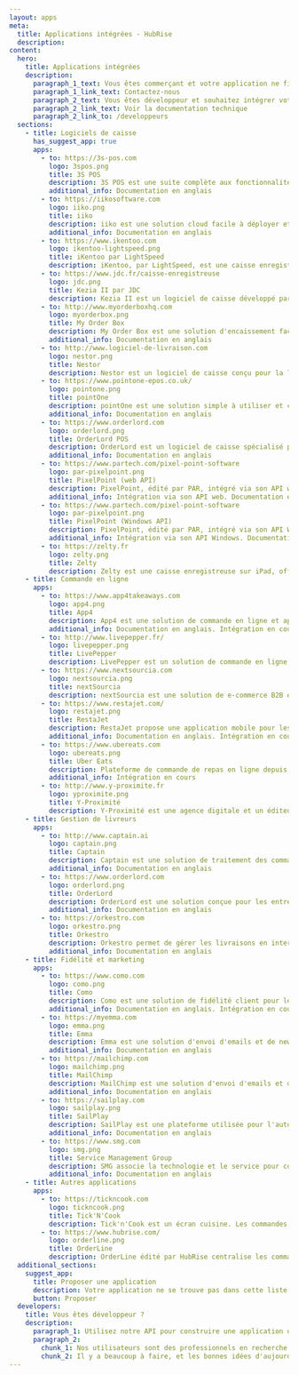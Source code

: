 ```yaml
---
layout: apps
meta:
  title: Applications intégrées - HubRise
  description:
content:
  hero:
    title: Applications intégrées
    description:
      paragraph_1_text: Vous êtes commerçant et votre application ne figure pas dans cette liste ?
      paragraph_1_link_text: Contactez-nous
      paragraph_2_text: Vous êtes développeur et souhaitez intégrer votre application à HubRise ?
      paragraph_2_link_text: Voir la documentation technique
      paragraph_2_link_to: /developpeurs
  sections:
    - title: Logiciels de caisse
      has_suggest_app: true
      apps:
        - to: https://3s-pos.com
          logo: 3spos.png
          title: 3S POS
          description: 3S POS est une suite complète aux fonctionnalités personnalisables pour répondre aux besoins de chaque restaurant ou hôtelier.
          additional_info: Documentation en anglais
        - to: https://iikosoftware.com
          logo: iiko.png
          title: iiko
          description: iiko est une solution cloud facile à déployer et à faire évoluer. Plus de 30.000 entreprises mono ou multisites l'utilisent pour automatiser leurs opérations.
          additional_info: Documentation en anglais
        - to: https://www.ikentoo.com
          logo: ikentoo-lightspeed.png
          title: iKentoo par LightSpeed
          description: iKentoo, par LightSpeed, est une caisse enregistreuse cloud sur iPad pour la restauration et l'hôtellerie, avec une forte présence à l'international.
        - to: https://www.jdc.fr/caisse-enregistreuse
          logo: jdc.png
          title: Kezia II par JDC
          description: Kezia II est un logiciel de caisse développé par JDC, un leader français des solutions d'encaissement. Kezia II s'adapte à tous les types de commerces.
        - to: http://www.myorderboxhq.com
          logo: myorderbox.png
          title: My Order Box
          description: My Order Box est une solution d'encaissement facile à installer et à utiliser.
          additional_info: Documentation en anglais
        - to: http://www.logiciel-de-livraison.com
          logo: nestor.png
          title: Nestor
          description: Nestor est un logiciel de caisse conçu pour la livraison à domicile et la vente à emporter.
        - to: https://www.pointone-epos.co.uk/
          logo: pointone.png
          title: pointOne
          description: pointOne est une solution simple à utiliser et complète avec gestion de stock, rapports et analyses des données.
          additional_info: Documentation en anglais
        - to: https://www.orderlord.com
          logo: orderlord.png
          title: OrderLord POS
          description: OrderLord est un logiciel de caisse spécialisé pour la livraison. OrderLord offre de nombreuses fonctionnalités pour faciliter le travail en cuisine, la gestion de livreurs et l'analyse des données.
          additional_info: Documentation en anglais
        - to: https://www.partech.com/pixel-point-software
          logo: par-pixelpoint.png
          title: PixelPoint (web API)
          description: PixelPoint, édité par PAR, intégré via son API web, répond aux besoins de la restauration et du divertissement, avec un focus sur la gestion des coûts, la prévention des pertes et la fidélisation.
          additional_info: Intégration via son API web. Documentation en anglais
        - to: https://www.partech.com/pixel-point-software
          logo: par-pixelpoint.png
          title: PixelPoint (Windows API)
          description: PixelPoint, édité par PAR, intégré via son API Windows, répond aux besoins de la restauration et du divertissement, avec un focus sur la gestion des coûts, la prévention des pertes et la fidélisation.
          additional_info: Intégration via son API Windows. Documentation en anglais.
        - to: https://zelty.fr
          logo: zelty.png
          title: Zelty
          description: Zelty est une caisse enregistreuse sur iPad, offrant une solution complète et pensée pour les chaînes. La solution s'adapte cependant à tout type de restaurant.
    - title: Commande en ligne
      apps:
        - to: https://www.app4takeaways.com
          logo: app4.png
          title: App4
          description: App4 est une solution de commande en ligne et application mobile, qui s'adapte aux besoins de la vente à emporter, des cafés/restaurants et des commerces de détail alimentaire.
          additional_info: Documentation en anglais. Intégration en cours.
        - to: http://www.livepepper.fr/
          logo: livepepper.png
          title: LivePepper
          description: LivePepper est un solution de commande en ligne pour les restaurants, conçue pour la livraison à domicile et la vente à emporter. Adaptée aux indépendants comme aux chaînes. LivePepper est untilisé en France, en Grande-Bretagne et à l'international.
        - to: https://www.nextsourcia.com
          logo: nextsourcia.png
          title: nextSourcia
          description: nextSourcia est une solution de e-commerce B2B et B2C pour tout type de commerce avec faculté d'adaptation.
        - to: https://www.restajet.com/
          logo: restajet.png
          title: RestaJet
          description: RestaJet propose une application mobile pour les réservations et un site de commande en ligne pour les restaurants. Des outils de gestion de contenu et de marketing sont disponibles sur la console RestaJet.
          additional_info: Documentation en anglais. Intégration en cours.
        - to: https://www.ubereats.com
          logo: ubereats.png
          title: Uber Eats
          description: Plateforme de commande de repas en ligne depuis le site ou via une application mobile avec service de livraison à domicile.
          additional_info: Intégration en cours
        - to: http://www.y-proximite.fr
          logo: yproximite.png
          title: Y-Proximité
          description: Y-Proximité est une agence digitale et un éditeur de solutions de commande en ligne pour les PME et les petits commerçants.
    - title: Gestion de livreurs
      apps:
        - to: http://www.captain.ai
          logo: captain.png
          title: Captain
          description: Captain est une solution de traitement des commandes et de tracking des livreurs.
          additional_info: Documentation en anglais
        - to: https://www.orderlord.com
          logo: orderlord.png
          title: OrderLord
          description: OrderLord est une solution conçue pour les entreprises de livraison et les restaurants, permettant de suivre les livraisons grâce à une application mobile utilisant le GPS. OrderLord apporte aux clients une expérience de livraison transparente.
          additional_info: Documentation en anglais
        - to: https://orkestro.com
          logo: orkestro.png
          title: Orkestro
          description: Orkestro permet de gérer les livraisons en interne ou de les externaliser à des opérateurs offrant des services de livraison à la demande.
          additional_info: Documentation en anglais
    - title: Fidélité et marketing
      apps:
        - to: https://www.como.com
          logo: como.png
          title: Como
          description: Como est une solution de fidélité client pour les commerçants, les hôteliers et les restaurateurs permettant de personnaliser les offres grâce à l'analyse des données clients.
          additional_info: Documentation en anglais. Intégration en cours.
        - to: https://myemma.com
          logo: emma.png
          title: Emma
          description: Emma est une solution d'envoi d'emails et de newsletter personnalisés, avec support à la stratégie et à la conception de la campagne marketing.
          additional_info: Documentation en anglais
        - to: https://mailchimp.com
          logo: mailchimp.png
          title: MailChimp
          description: MailChimp est une solution d'envoi d'emails et de newsletter personnalisés.
          additional_info: Documentation en anglais
        - to: https://sailplay.com
          logo: sailplay.png
          title: SailPlay
          description: SailPlay est une plateforme utilisée pour l'automatisation des campagnes d'emailing. Elle permet de mieux connaître ses clients afin de les fidéliser.
          additional_info: Documentation en anglais
        - to: https://www.smg.com
          logo: smg.png
          title: Service Management Group
          description: SMG associe la technologie et le service pour collecter et analyser vos données, afin de comprendre les comportements de vos clients et d'agir en conséquence.
          additional_info: Documentation en anglais
    - title: Autres applications
      apps:
        - to: https://tickncook.com
          logo: tickncook.png
          title: Tick'N'Cook
          description: Tick'n'Cook est un écran cuisine. Les commandes provenant de votre site Internet, de vos bornes ou de votre caisse apparaissent en temps réel sur des écrans tactiles. La solution est personnalisable avec possibilité de mettre en place des écrans spécialisés par atelier (bar, cuisine...)
        - to: https://www.hubrise.com/
          logo: orderline.png
          title: OrderLine
          description: OrderLine édité par HubRise centralise les commandes passées depuis un site e-commerce ou autre plateforme de commande en ligne. Les commandes sont ainsi gérées et imprimés.
  additional_sections:
    suggest_app:
      title: Proposer une application
      description: Votre application ne se trouve pas dans cette liste ? Envoyez-nous quelques informations et HubRise se chargera de les contacter.
      button: Proposer
  developers:
    title: Vous êtes développeur ?
    description:
      paragraph_1: Utilisez notre API pour construire une application utile aux commerçants. Proposez-la aux utilisateurs d'HubRise en la publiant sur notre site.
      paragraph_2:
        chunk_1: Nos utilisateurs sont des professionnels en recherche de solutions pour moderniser leur activité.
        chunk_2: Il y a beaucoup à faire, et les bonnes idées d'aujourd'hui sont les standards de demain.
---
```

